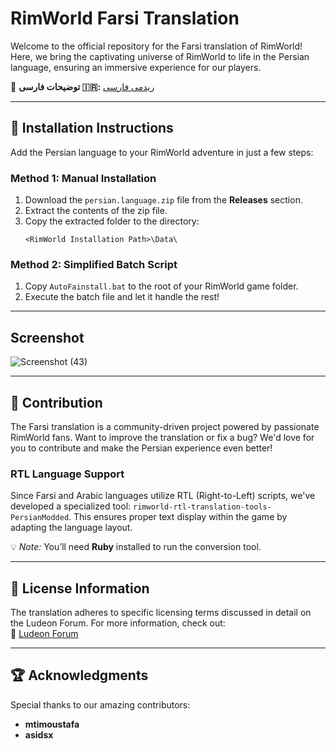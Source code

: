 
# RimWorld Farsi Translation

Welcome to the official repository for the Farsi translation of RimWorld! Here, we bring the captivating universe of RimWorld to life in the Persian language, ensuring an immersive experience for our players.

🌟 **توضیحات فارسی 🇮🇷:** [ریدمی فارسی](https://github.com/Ludeon/RimWorld-Farsi/blob/master/README_fa.md)

---

## 🚀 Installation Instructions

Add the Persian language to your RimWorld adventure in just a few steps:

### **Method 1: Manual Installation**
1. Download the `persian.language.zip` file from the **Releases** section.
2. Extract the contents of the zip file.
3. Copy the extracted folder to the directory:
   ```
   <RimWorld Installation Path>\Data\
   ```

### **Method 2: Simplified Batch Script**
1. Copy `AutoFainstall.bat` to the root of your RimWorld game folder.
2. Execute the batch file and let it handle the rest!

---



## Screenshot

![Screenshot (43)](https://github.com/user-attachments/assets/87633f91-a012-4567-8f07-15aec21a4be2)


---

## 🤝 Contribution

The Farsi translation is a community-driven project powered by passionate RimWorld fans. Want to improve the translation or fix a bug? We'd love for you to contribute and make the Persian experience even better!

### **RTL Language Support**
Since Farsi and Arabic languages utilize RTL (Right-to-Left) scripts, we've developed a specialized tool: `rimworld-rtl-translation-tools-PersianModded`. This ensures proper text display within the game by adapting the language layout.

💡 *Note:* You’ll need **Ruby** installed to run the conversion tool.

---

## 📜 License Information

The translation adheres to specific licensing terms discussed in detail on the Ludeon Forum. For more information, check out:  
🔗 [Ludeon Forum](http://ludeon.com/forums/index.php?topic=2933.0)

---

## 🏆 Acknowledgments

Special thanks to our amazing contributors:  
- **mtimoustafa**  
- **asidsx**

